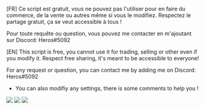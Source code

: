 [FR]
Ce script est gratuit, vous ne pouvez pas l'utiliser pour en faire du commerce, de la vente ou autres même si vous le modifiez.
Respectez le partage gratuit, ça se veut accessible à tous !

Pour toute requête ou question, vous pouvez me contacter en m'ajoutant sur Discord: Heros#5092

[EN]
This script is free, you cannot use it for trading, selling or other even if you modify it.
Respect free sharing, it's meant to be accessible to everyone!

For any request or question, you can contact me by adding me on Discord: Heros#5092


- You can also modifiy any settings, there is some comments to help you !

<img src=https://zupimages.net/up/23/16/yuaf.png>
<img src=https://zupimages.net/up/23/16/p57z.png>
<img src=https://zupimages.net/up/23/16/ajz6.png>

